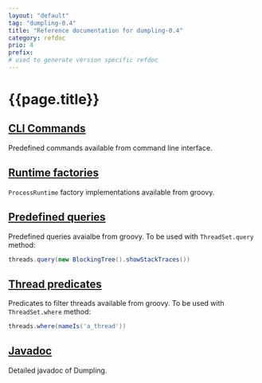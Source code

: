 ```yaml
---
layout: "default"
tag: "dumpling-0.4"
title: "Reference documentation for dumpling-0.4"
category: refdoc
prio: 4
prefix:
# used to generate version specific refdoc
---
```


# {{page.title}}

## [CLI Commands]({{page.prefix}}cliCommands.html)

Predefined commands available from command line interface.

## [Runtime factories]({{page.prefix}}factories.html)

`ProcessRuntime` factory implementations available from groovy.

## [Predefined queries]({{page.prefix}}queries.html)

Predefined queries avaialbe from groovy. To be used with `ThreadSet.query` method:

```groovy
threads.query(new BlockingTree().showStackTraces())
```

## [Thread predicates]({{page.prefix}}threadPredicates.html)

Predicates to filter threads available from groovy. To be used with `ThreadSet.where` method:

```groovy
threads.where(nameIs('a_thread'))
```

## [Javadoc]({{page.prefix}}apidocs/)

Detailed javadoc of Dumpling.
